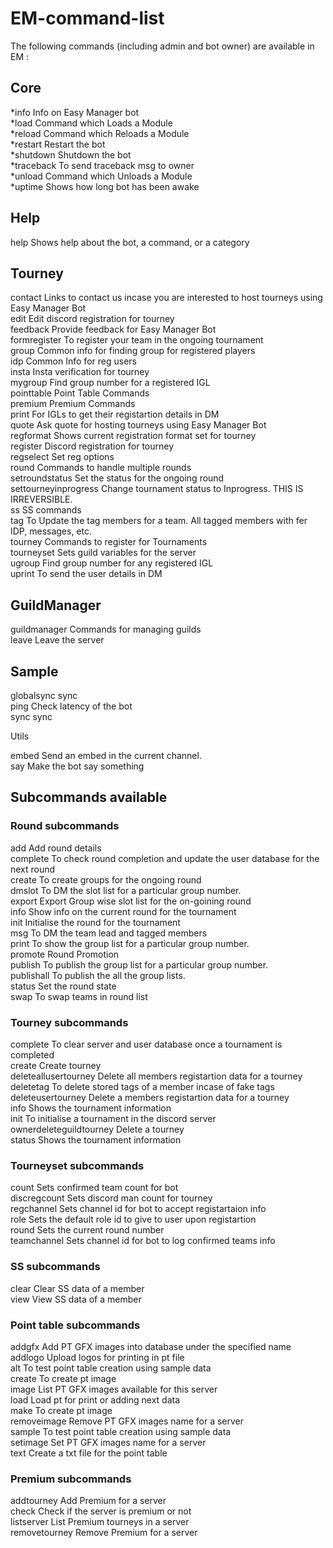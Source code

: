 # EM-command-list

The following commands (including admin and bot owner) are available in EM :

## Core

*info            Info on Easy Manager bot  
*load            Command which Loads a Module  
*reload          Command which Reloads a Module  
*restart         Restart the bot  
*shutdown        Shutdown the bot  
*traceback       To send traceback msg to owner  
*unload          Command which Unloads a Module  
*uptime          Shows how long bot has been awake  

## Help

help            Shows help about the bot, a command, or a category  

## Tourney

contact         Links to contact us incase you are interested to host tourneys using Easy Manager Bot  
edit            Edit discord registration for tourney  
feedback        Provide feedback for Easy Manager Bot  
formregister    To register your team in the ongoing tournament  
group           Common info for finding group for registered players  
idp             Common Info for reg users  
insta           Insta verification for tourney  
mygroup         Find group number for a registered IGL  
pointtable      Point Table Commands  
premium         Premium Commands  
print           For IGLs to get their registartion details in DM  
quote           Ask quote for hosting tourneys using Easy Manager Bot  
regformat       Shows current registration format set for tourney  
register        Discord registration for tourney  
regselect       Set reg options  
round           Commands to handle multiple rounds  
setroundstatus  Set the status for the ongoing round  
settourneyinprogress Change tournament status to Inprogress. THIS IS IRREVERSIBLE.  
ss              SS commands  
tag             To Update the tag members for a team. All tagged members with fer IDP, messages, etc.  
tourney         Commands to register for Tournaments  
tourneyset      Sets guild variables for the server  
ugroup          Find group number for any registered IGL  
uprint          To send the user details in DM  

## GuildManager

guildmanager    Commands for managing guilds  
leave           Leave the server  

## Sample

globalsync      sync  
ping            Check latency of the bot  
sync            sync  

Utils

embed           Send an embed in the current channel.  
say             Make the bot say something  


## Subcommands available

### Round subcommands

add 			Add round details  
complete 		To check round completion and update the user database for the next round  
create 			To create groups for the ongoing round  
dmslot 			To DM the slot list for a particular group number.  
export 			Export Group wise slot list for the on-goining round  
info 			Show info on the current round for the tournament  
init 			Initialise the round for the tournament  
msg 			To DM the team lead and tagged members  
print 			To show the group list for a particular group number.  
promote 		Round Promotion  
publish 		To publish the group list for a particular group number.  
publishall 		To publish the all the group lists.  
status 			Set the round state  
swap 			To swap teams in round list  


### Tourney subcommands

complete 		To clear server and user database once a tournament is completed  
create 			Create tourney  
deleteallusertourney Delete all members registartion data for a tourney  
deletetag 		To delete stored tags of a member incase of fake tags  
deleteusertourney Delete a members registartion data for a tourney  
info 			Shows the tournament information  
init 			To initialise a tournament in the discord server  
ownerdeleteguildtourney Delete a tourney  
status 			Shows the tournament information  

### Tourneyset subcommands

count 			Sets confirmed team count for bot  
discregcount 	Sets discord man count for tourney  
regchannel 		Sets channel id for bot to accept registartaion info  
role 			Sets the default role id to give to user upon registartion  
round 			Sets the current round number  
teamchannel 	Sets channel id for bot to log confirmed teams info  

### SS subcommands

clear 			Clear SS data of a member  
view 			View SS data of a member  

### Point table subcommands

addgfx 			Add PT GFX images into database under the specified name  
addlogo 		Upload logos for printing in pt file  
alt 			To test point table creation using sample data  
create 			To create pt image  
image 			List PT GFX images available for this server  
load 			Load pt for print or adding next data  
make 			To create pt image  
removeimage 	Remove PT GFX images name for a server  
sample 			To test point table creation using sample data  
setimage 		Set PT GFX images name for a server  
text 			Create a txt file for the point table  

### Premium subcommands

addtourney      Add Premium for a server  
check 			Check if the server is premium or not  
listserver 		List Premium tourneys in a server  
removetourney 	Remove Premium for a server  

